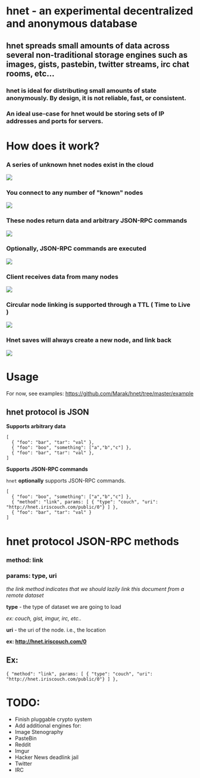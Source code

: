 
# hnet - an experimental decentralized and anonymous database

## hnet spreads small amounts of data across several non-traditional storage engines such as images, gists, pastebin, twitter streams, irc chat rooms, etc...

### hnet is ideal for distributing small amounts of state anonymously. By design, it is not reliable, fast, or consistent. 

### An ideal use-case for hnet would be storing sets of IP addresses and ports for servers.

# How does it work?

### A series of unknown hnet nodes exist in the cloud

<img src="https://github.com/Marak/hnet/raw/master/diagrams/hnet1/hnet-client.png"></img>

### You connect to any number of "known" nodes

<img src="https://github.com/Marak/hnet/raw/master/diagrams/hnet1/top-level-nodes.png"></img>

### These nodes return data and arbitrary JSON-RPC commands

<img src="https://github.com/Marak/hnet/raw/master/diagrams/hnet1/client-query-node.png"></img>

### Optionally, JSON-RPC commands are executed
<img src="https://github.com/Marak/hnet/raw/master/diagrams/hnet1/JSON-RPC-Commands.png"></img>

### Client receives data from many nodes
<img src="https://github.com/Marak/hnet/raw/master/diagrams/hnet1/client-many-nodes.png"></img>

### Circular node linking is supported through a TTL ( Time to Live )
<img src="https://github.com/Marak/hnet/raw/master/diagrams/hnet1/circular-propigations.png"></img>

### Hnet saves will always create a new node, and link back
<img src="https://github.com/Marak/hnet/raw/master/diagrams/hnet1/saving-data.png"></img>


# Usage

For now, see examples: https://github.com/Marak/hnet/tree/master/example

## hnet protocol is JSON

**Supports arbitrary data**

```
[
  { "foo": "bar", "tar": "val" },
  { "foo": "boo", "something": ["a","b","c"] },
  { "foo": "bar", "tar": "val" },
]
```

**Supports JSON-RPC commands**

`hnet` **optionally** supports JSON-RPC commands.

```
[
  { "foo": "boo", "something": ["a","b","c"] },
  { "method": "link", params: [ { "type": "couch", "uri": "http://hnet.iriscouch.com/public/0"} ] },
  { "foo": "bar", "tar": "val" }
]
```

# hnet protocol JSON-RPC methods

### method: link
### params: type, uri

*the link method indicates that we should lazily link this document from a remote dataset*

**type** - the type of dataset we are going to load

*ex: couch, gist, imgur, irc, etc..*

**uri** - the uri of the node. i.e., the location

**ex: http://hnet.iriscouch.com/0**

## Ex: 

    { "method": "link", params: [ { "type": "couch", "uri": "http://hnet.iriscouch.com/public/0"} ] },



# TODO:

- Finish pluggable crypto system
- Add additional engines for:
 - Image Stenography
 - PasteBin
 - Reddit
 - Imgur
 - Hacker News deadlink jail
 - Twitter
 - IRC
